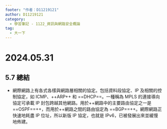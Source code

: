 ```yaml
---
footer: "作者：D11219121"
author: D11219121
category:
  - 學習筆記 - 1122_資訊與網路安全概論
tag:
  - 大一下
---
```


# 2024.05.31

## 5.7 總結

- 網際網路上有各式各樣與網路層相關的協定。包括資料段協定、IP 及相關的控制協定，如 ICMP、++ARP++ 和 ==DHCP==。一種稱為 MPLS 的連接導向協定可承載 IP 封包跨越其他網路。用於++網路中的主要路由協定之一是 ==OSPF==++，而用於++網路之間的路由協定為 ==BGP==++。網際網路正快速地耗盡 IP 位址，所以新版 IP 協定，也就是 IPv6，已被發展出來並緩慢地佈建。
